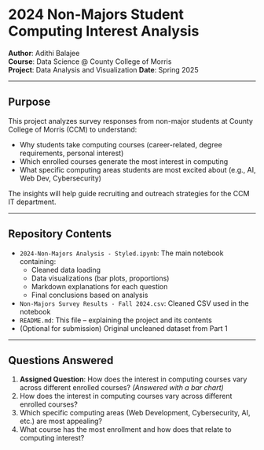 # 2024 Non-Majors Student Computing Interest Analysis

**Author**: Adithi Balajee  
**Course**: Data Science @ County College of Morris  
**Project**: Data Analysis and Visualization
**Date**: Spring 2025

---

## Purpose

This project analyzes survey responses from non-major students at County College of Morris (CCM) to understand:

- Why students take computing courses (career-related, degree requirements, personal interest)
- Which enrolled courses generate the most interest in computing
- What specific computing areas students are most excited about (e.g., AI, Web Dev, Cybersecurity)

The insights will help guide recruiting and outreach strategies for the CCM IT department.

---

## Repository Contents

- `2024-Non-Majors Analysis - Styled.ipynb`: The main notebook containing:
  - Cleaned data loading
  - Data visualizations (bar plots, proportions)
  - Markdown explanations for each question
  - Final conclusions based on analysis
- `Non-Majors Survey Results - Fall 2024.csv`: Cleaned CSV used in the notebook
- `README.md`: This file – explaining the project and its contents
- (Optional for submission) Original uncleaned dataset from Part 1

---

## Questions Answered

1. **Assigned Question**: How does the interest in computing courses vary across different enrolled courses? *(Answered with a bar chart)*
2. How does the interest in computing courses vary across different enrolled courses? 
3. Which specific computing areas (Web Development, Cybersecurity, AI, etc.) are most appealing?
4. What course has the most enrollment and how does that relate to computing interest?

